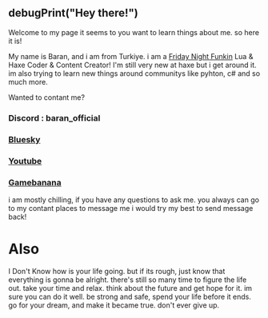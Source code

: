 ## debugPrint("Hey there!")

Welcome to my page it seems to you want to learn things about me. so here it is!

My name is Baran, and i am from Turkiye.
i am a [Friday Night Funkin](https://www.newgrounds.com/portal/view/770371) Lua & Haxe Coder & Content Creator!
I'm still very new at haxe but i get around it.
im also trying to learn new things around communitys like pyhton, c# and so much more.

Wanted to contant me?
### Discord : baran_official
### [Bluesky](https://bsky.app/profile/baranmuzu.bsky.social)
### [Youtube](https://www.youtube.com/@BaranMuzu)
### [Gamebanana](https://gamebanana.com/members/3018434)

i am mostly chilling, if you have any questions to ask me. you always can go to my contant places to message me
i would try my best to send message back!

# Also
I Don't Know how is your life going. but if its rough, just know that everything is gonna be alright. there's still so many time to figure the life out.
take your time and relax. think about the future and get hope for it. im sure you can do it well. be strong and safe, spend your life before it ends. go for your dream, and make it became true.
don't ever give up.
